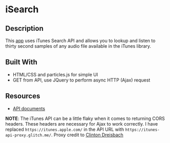 # iSearch

## Description

This [app](https://thirty-second-dance-party.herokuapp.com/) uses iTunes Search API and allows you to lookup and listen to thirty second samples of any audio file available in the iTunes library.


## Built With
- HTML/CSS and particles.js for simple UI
- GET from API, use JQuery to perform async HTTP (Ajax) request 

## Resources 
- [API documents](https://affiliate.itunes.apple.com/resources/documentation/itunes-store-web-service-search-api/)

**NOTE**: The iTunes API can be a little flaky when it comes to returning CORS headers. These headers are necessary for Ajax to work correctly. I have replaced `https://itunes.apple.com/` in the API URL with `https://itunes-api-proxy.glitch.me/`.  Proxy credit to [Clinton Dreisbach](https://github.com/cndreisbach)